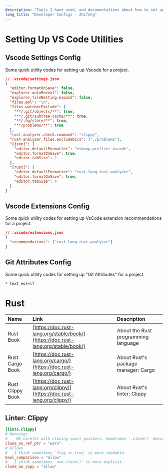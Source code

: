 ```yaml
---
description: "Tools I have used, and documentations about how to set up them."
long_title: "Developer Configs - Zhifeng"
---
```


# Setting Up VS Code Utilities

## Vscode Settings Config

Some quick utility codes for setting up Vscode for a project.

```json
// .vscode/settings.json
{
  "editor.formatOnSave": false,
  "explorer.autoReveal": false,
  "explorer.fileNesting.expand": false,
  "files.eol": "\n",
  "files.watcherExclude": {
    "**/.git/objects/**": true,
    "**/.git/subtree-cache/**": true,
    "**/.hg/store/**": true,
    "**/problems/**": true
  },
  "rust-analyzer.check.command": "clippy",
  "rust-analyzer.files.excludeDirs": ["./problems"],
  "[json]": {
    "editor.defaultFormatter": "esbenp.prettier-vscode",
    "editor.formatOnSave": true,
    "editor.tabSize": 2
  },
  "[rust]": {
    "editor.defaultFormatter": "rust-lang.rust-analyzer",
    "editor.formatOnSave": true,
    "editor.tabSize": 4
  }
}
```

## Vscode Extensions Config

Some quick utility codes for setting up VsCode extension recommendations for a project.

```json
// .vscode/extensions.json
{
  "recommendations": ["rust-lang.rust-analyzer"]
}
```

## Git Attributes Config

Some quick utility codes for setting up "Git Attributes" for a project.

```text
* text eol=lf
```

# Rust

| Name             | Link                                                                             | Description                         |
| :--------------- | :------------------------------------------------------------------------------- | :---------------------------------- |
| Rust Book        | [https://doc.rust-lang.org/stable/book/](https://doc.rust-lang.org/stable/book/) | About the Rust programming language |
| Rust Cargo Book  | [https://doc.rust-lang.org/cargo/](https://doc.rust-lang.org/cargo/)             | About Rust's package manager: Cargo |
| Rust Clippy Book | [https://doc.rust-lang.org/clippy/](https://doc.rust-lang.org/clippy/)           | About Rust's linter: Clippy         |

## Linter: Clippy

```toml
[lints.clippy]
# Warnings
#    Be careful with cloning smart pointers. Sometimes `.clone()` doesn't really clone.
clone_on_ref_ptr = "warn"
# Allows
#   I think sometimes `flag == true` is more readable.
bool_comparison = "allow"
#   I think sometimes `num.clone()` is more explicit.
clone_on_copy = "allow"
```
